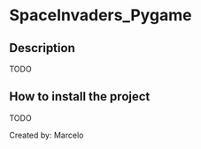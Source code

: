 # SpaceInvaders_Pygame

## Description

TODO

## How to install the project

TODO


Created by: Marcelo

